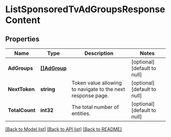 # ListSponsoredTvAdGroupsResponseContent

## Properties
Name | Type | Description | Notes
------------ | ------------- | ------------- | -------------
**AdGroups** | [**[]AdGroup**](AdGroup.md) |  | [optional] [default to null]
**NextToken** | **string** | Token value allowing to navigate to the next response page. | [optional] [default to null]
**TotalCount** | **int32** | The total number of entities. | [optional] [default to null]

[[Back to Model list]](../README.md#documentation-for-models) [[Back to API list]](../README.md#documentation-for-api-endpoints) [[Back to README]](../README.md)

